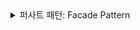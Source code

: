 <details>
  <summary>퍼사트 패턴: Facade Pattern</summary>


### 퍼사드 패턴이란?
퍼사드 패턴(Facade Pattern)은 객체 지향 디자인 패턴 중 하나로, 복잡한 시스템이나 서브시스템에 대해 간단한 인터페이스를 제공하여 클라이언트가 시스템을 더 쉽게 사용할 수 있도록 하는 패턴이다. 


#### 다음과 같은 상황에서 사용

1. 복잡한 서브시스템의 통합: 다양한 클래스나 서브시스템이 서로 상호작용하는 복잡한 구조를 간소화하기 위해 사용된다.
2. 시스템의 간단한 접근 제공: 클라이언트가 복잡한 내부 구조를 알 필요 없이 단순한 인터페이스를 통해 시스템의 기능을 사용할 수 있도록 한다.


#### 퍼사드 패턴 구성요소 

- 퍼사드(Facade) 클래스: 클라이언트가 상호작용하는 간단한 인터페이스를 제공하는 클래스이다. 이 클래스는 복잡한 서브시스템의 기능을 사용하기 위해 여러 서브시스템 클래스를 조합하여 통합된 메서드를 제공한다.
- 서브시스템(Subsystem) 클래스: 실제로 복잡한 작업을 수행하는 클래스들이다. 퍼사드 클래스는 이들 서브시스템의 메서드를 호출하여 클라이언트가 원하는 작업을 수행한다.


```javascript
// 서브시스템 클래스 1
class Subsystem1 {
  operation1() {
    console.log("Subsystem1: Operation 1");
  }
}

// 서브시스템 클래스 2
class Subsystem2 {
  operation2() {
    console.log("Subsystem2: Operation 2");
  }
}

// 서브시스템 클래스 3
class Subsystem3 {
  operation3() {
    console.log("Subsystem3: Operation 3");
  }
}

// 퍼사드 클래스
class Facade {
  constructor() {
    this.subsystem1 = new Subsystem1();
    this.subsystem2 = new Subsystem2();
    this.subsystem3 = new Subsystem3();
  }

  simpleOperation() {
    console.log("Facade: Simple Operation");
    this.subsystem1.operation1();
    this.subsystem2.operation2();
    this.subsystem3.operation3();
  }
}

// 클라이언트 코드
const facade = new Facade();
facade.simpleOperation();
// 출력:
// Facade: Simple Operation
// Subsystem1: Operation 1
// Subsystem2: Operation 2
// Subsystem3: Operation 3



```




</details>